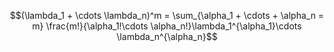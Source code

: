 $$(\lambda_1 + \cdots \lambda_n)^m = \sum_{\alpha_1 + \cdots + \alpha_n = m} \frac{m!}{\alpha_1!\cdots \alpha_n!}\lambda_1^{\alpha_1}\cdots \lambda_n^{\alpha_n}$$
